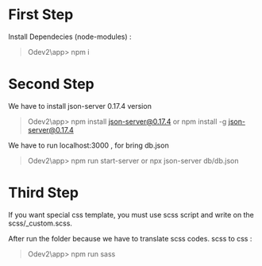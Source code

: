 # First Step

Install Dependecies (node-modules) : 
>Odev2\app> npm i 

# Second Step

We have to install json-server 0.17.4 version
>Odev2\app> npm install json-server@0.17.4 or npm install -g json-server@0.17.4

We have to run localhost:3000 , for bring db.json
>Odev2\app> npm run start-server or npx json-server db/db.json

# Third Step

If you want special css template, you must use scss script and write on the scss/_custom.scss.

After run the folder because we have to translate scss codes.
scss to css :
>Odev2\app> npm run sass 
